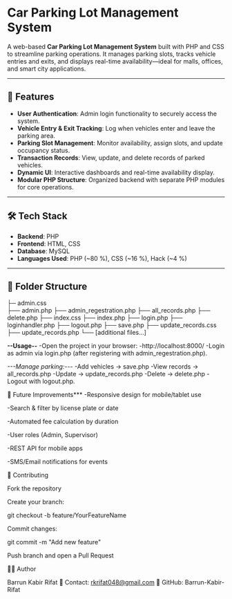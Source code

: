 # Car Parking Lot Management System

A web-based **Car Parking Lot Management System** built with PHP and CSS to streamline parking operations. 
It manages parking slots, tracks vehicle entries and exits, and displays real-time availability—ideal for malls, offices, and smart city applications.

---

## 🚗 Features

- **User Authentication**: Admin login functionality to securely access the system.
- **Vehicle Entry & Exit Tracking**: Log when vehicles enter and leave the parking area.
- **Parking Slot Management**: Monitor availability, assign slots, and update occupancy status.
- **Transaction Records**: View, update, and delete records of parked vehicles.
- **Dynamic UI**: Interactive dashboards and real-time availability display.
- **Modular PHP Structure**: Organized backend with separate PHP modules for core operations.

---

## 🛠 Tech Stack

- **Backend**: PHP  
- **Frontend**: HTML, CSS  
- **Database**: MySQL  
- **Languages Used**: PHP (~80 %), CSS (~16 %), Hack (~4 %)  

---

## 📂 Folder Structure
├─ admin.css <br>
├── admin.php
├── admin_regestration.php
├── all_records.php
├── delete.php
├── index.css
├── index.php
├── login.php
├── loginhandler.php
├── logout.php
├── save.php
├── update_records.css
├── update_records.php
└── [additional files…]


**--Usage--**
-Open the project in your browser:
-http://localhost:8000/
-Login as admin via login.php (after registering with admin_regestration.php).

*---Manage parking:---*
-Add vehicles → save.php
-View records → all_records.php
-Update → update_records.php
-Delete → delete.php
-Logout with logout.php.



🔮 Future Improvements***
-Responsive design for mobile/tablet use

-Search & filter by license plate or date

-Automated fee calculation by duration

-User roles (Admin, Supervisor)

-REST API for mobile apps

-SMS/Email notifications for events

🤝 Contributing

Fork the repository

Create your branch:

git checkout -b feature/YourFeatureName


Commit changes:

git commit -m "Add new feature"

Push branch and open a Pull Request


👨‍💻 Author

Barrun Kabir Rifat
📧 Contact: rkrifat048@gmail.com
🔗 GitHub: Barrun-Kabir-Rifat
